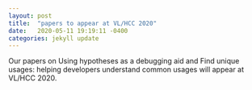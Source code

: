 ```yaml
---
layout: post
title:  "papers to appear at VL/HCC 2020"
date:   2020-05-11 19:19:11 -0400
categories: jekyll update
---
```

Our papers on Using hypotheses as a debugging aid 
and Find unique usages: helping developers understand common usages will appear at VL/HCC 2020.